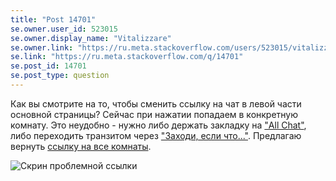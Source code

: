 ```yaml
---
title: "Post 14701"
se.owner.user_id: 523015
se.owner.display_name: "Vitalizzare"
se.owner.link: "https://ru.meta.stackoverflow.com/users/523015/vitalizzare"
se.link: "https://ru.meta.stackoverflow.com/q/14701"
se.post_id: 14701
se.post_type: question
---
```

<p>Как вы смотрите на то, чтобы сменить ссылку на чат в левой части основной страницы? Сейчас при нажатии попадаем в конкретную комнату. Это неудобно - нужно либо держать закладку на <a href="https://chat.stackexchange.com/?tab=site&amp;host=ru.stackoverflow.com">&quot;All Chat&quot;</a>, либо переходить транзитом через <a href="https://chat.stackexchange.com/rooms/156016/">&quot;Заходи, если что...&quot;</a>. Предлагаю вернуть <a href="https://chat.stackexchange.com/?tab=site&amp;host=ru.stackoverflow.com">ссылку на все комнаты</a>.</p>
<p><img src="https://i.sstatic.net/H3k9CnUO.png" alt="Скрин проблемной ссылки" /></p>
